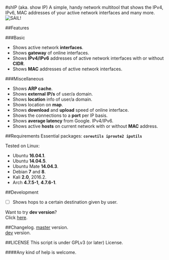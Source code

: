 #shIP (aka. show IP)
A simple, handy network multitool that shows the IPv4, IPv6, MAC addresses of your active network interfaces and many more.<br/>
<img src="https://raw.githubusercontent.com/xtonousou/shIP/master/imgs/head.png" title="SAIL!"/>

##Features

###Basic
- Shows active network **interfaces**.<br/>
- Shows **gateway** of online interfaces.<br/>
- Shows **IPv4/IPv6** addresses of active network interfaces with or without **CIDR**.<br/>
- Shows **MAC** addresses of active network interfaces.<br/>

###Miscellaneous
- Shows **ARP cache**.<br/>
- Shows **external IP/s** of user/a domain.<br/>
- Shows **location** info of user/a domain.<br/>
- Shows location on **map**.<br/>
- Shows **download** and **upload** speed of online interface.<br/>
- Shows the connections to a **port** per IP basis.<br/>
- Shows **average latency** from Google. IPv4/IPv6.<br/>
- Shows active **hosts** on current network with or without **MAC** address.<br/>

##Requirements
Essential packages: **```coreutils iproute2 iputils```**<br/>

Tested on Linux:<br/>

- Ubuntu **16.04.1**.<br/>
- Ubuntu **14.04.5**.<br/>
- Ubuntu Mate **14.04.3**.<br/>
- Debian **7** and **8**.<br/>
- Kali **2.0**, 2016.2.<br/>
- Arch **4.7.5-1**, **4.7.6-1**.<br/>

##Development
- [ ] Shows hops to a certain destination given by user.<br/>

Want to try **dev version**?<br/>
Click [here](https://github.com/xtonousou/shIP/tree/dev).<br/>

##Changelog.
[master](https://github.com/xtonousou/shIP/blob/master/CHANGELOG.md) version.<br/>
[dev](https://github.com/xtonousou/shIP/blob/dev/CHANGELOG.md) version.<br/>

##LICENSE
This script is under GPLv3 (or later) License.<br/>

####Any kind of help is welcome.<br/>
